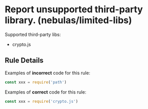 # Report unsupported third-party library. (nebulas/limited-libs)

Supported third-party libs:

- crypto.js

## Rule Details

Examples of **incorrect** code for this rule:

```js
const xxx = require('path')
```

Examples of **correct** code for this rule:

```js
const xxx = require('crypto.js')
```
